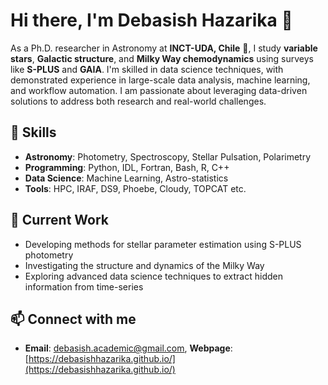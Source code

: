 # Hi there, I'm Debasish Hazarika 👋  

As a Ph.D. researcher in Astronomy at **INCT-UDA, Chile** 🌌, I study **variable stars**, **Galactic structure**, and **Milky Way chemodynamics** using surveys like **S-PLUS** and **GAIA**. I'm skilled in data science techniques, with demonstrated experience in large-scale data analysis, machine learning, and workflow automation. I am passionate about leveraging data-driven solutions to address both research and real-world challenges.

## 🚀 Skills  
- **Astronomy**: Photometry, Spectroscopy, Stellar Pulsation, Polarimetry
- **Programming**: Python, IDL, Fortran, Bash, R, C++ 
- **Data Science**: Machine Learning, Astro-statistics
- **Tools**: HPC, IRAF, DS9, Phoebe, Cloudy, TOPCAT etc.

## 🌟 Current Work  
- Developing methods for stellar parameter estimation using S-PLUS photometry
- Investigating the structure and dynamics of the Milky Way
- Exploring advanced data science techniques to extract hidden information from time-series 

## 📫 Connect with me 
- **Email**: [debasish.academic@gmail.com](mailto:debasish.academic@gmail.com),  **Webpage**: [https://debasishhazarika.github.io/](https://debasishhazarika.github.io/)

<!--
**DebasishHazarika/DebasishHazarika** is a ✨ _special_ ✨ repository because its `README.md` (this file) appears on your GitHub profile.

Here are some ideas to get you started:

- 🔭 I’m currently working on ...
- 🌱 I’m currently learning ...
- 👯 I’m looking to collaborate on ...
- 🤔 I’m looking for help with ...
- 💬 Ask me about ...
- 📫 How to reach me: ...
- 😄 Pronouns: ...
- ⚡ Fun fact: ...
-->
